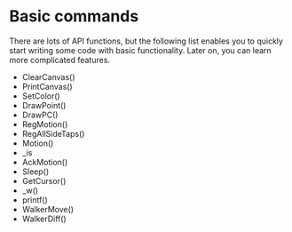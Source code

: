 # Basic commands

There are lots of API functions, but the following list enables you to quickly start writing some code with basic functionality. Later on, you can learn more complicated features. 

* ClearCanvas()
* PrintCanvas()
* SetColor()
* DrawPoint()
* DrawPC()
* RegMotion()
* RegAllSideTaps()
* Motion()
* _is
* AckMotion()
* Sleep()
* GetCursor()
* _w()
* printf()
* WalkerMove()
* WalkerDiff()



